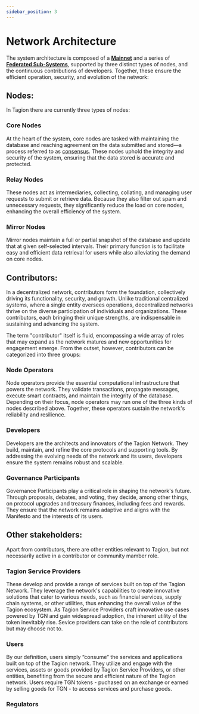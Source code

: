 ```yaml
---
sidebar_position: 3
---
```


# Network Architecture

The system architecture is composed of a [**Mainnet**](/gov/glossary#tagion-mainnet) and a series of [**Federated Sub-Systems**](/gov/glossary#federated-subsystem), supported by three distinct types of nodes, and the continuous contributions of developers. Together, these ensure the efficient operation, security, and evolution of the network: 

## Nodes:

In Tagion there are currently three types of nodes: 

### Core Nodes
At the heart of the system, core nodes are tasked with maintaining the database and reaching agreement on the data submitted and stored—a process referred to as [consensus](/gov/glossary#consensus). These nodes uphold the integrity and security of the system, ensuring that the data stored is accurate and protected.  

### Relay Nodes
These nodes act as intermediaries, collecting, collating, and managing user requests to submit or retrieve data. Because they also filter out spam and unnecessary requests, they significantly reduce the load on core nodes, enhancing the overall efficiency of the system. 

### Mirror Nodes
Mirror nodes maintain a full or partial snapshot of the database and update that at given self-selected intervals. Their primary function is to facilitate easy and efficient data retrieval for users while also alleviating the demand on core nodes. 


## Contributors:

In a decentralized network, contributors form the foundation, collectively driving its functionality, security, and growth. Unlike traditional centralized systems, where a single entity oversees operations, decentralized networks thrive on the diverse participation of individuals and organizations. These contributors, each bringing their unique strengths, are indispensable in sustaining and advancing the system. 

The term "contributor" itself is fluid, encompassing a wide array of roles that may expand as the network matures and new opportunities for engagement emerge. From the outset, however, contributors can be categorized into three groups:  

### Node Operators 

Node operators provide the essential computational infrastructure that powers the network. They validate transactions, propagate messages, execute smart contracts, and maintain the integrity of the database. Depending on their focus, node operators may run one of the three kinds of nodes described above. Together, these operators sustain the network's reliability and resilience. 

### Developers 

Developers are the architects and innovators of the Tagion Network. They build, maintain, and refine the core protocols and supporting tools. By addressing the evolving needs of the network and its users, developers ensure the system remains robust and scalable. 

### Governance Participants 

Governance Participants play a critical role in shaping the network's future. Through proposals, debates, and voting, they decide, among other things, on protocol upgrades and treasury finances, including fees and rewards. They ensure that the network remains adaptive and aligns with the Manifesto and the interests of its users. 

## Other stakeholders: 

Apart from contributors, there are other entities relevant to Tagion, but not necessarily active in a contributor or community mamber role. 

### Tagion Service Providers 

These develop and provide a range of services built on top of the Tagion Network. They leverage the network's capabilities to create innovative solutions that cater to various needs, such as financial services, supply chain systems, or other utilities, thus enhancing the overall value of the Tagion ecosystem. As Tagion Service Providers craft innovative use cases powered by TGN and gain widespread adoption, the inherent utility of the token inevitably rise. Sevice providers can take on the role of contributors but may choose not to. 

### Users

By our definition, users simply “consume” the services and applications built on top of the Tagion network. They utilize and engage with the services, assets or goods provided by Tagion Service Providers, or other entities, benefiting from the secure and efficient nature of the Tagion network. Users require TGN tokens - puchased on an exchange or earned by selling goods for TGN - to access services and purchase goods.

### Regulators

